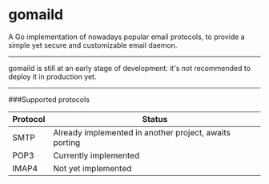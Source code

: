 gomaild
=======

A Go implementation of nowadays popular email protocols, to provide a simple yet secure and customizable email daemon.

---

gomaild is still at an early stage of development: it's not recommended to deploy it in production yet.

---

###Supported protocols

|	Protocol	|	Status	|
|	--------	|	------	|
|	SMTP		|	Already implemented in another project, awaits porting	|
|	POP3		|	Currently implemented	|
|	IMAP4		|	Not yet implemented	|
